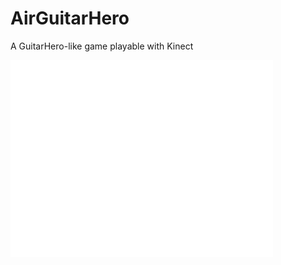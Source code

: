 AirGuitarHero
=============

A GuitarHero-like game playable with Kinect

<iframe width="420" height="315" src="//www.youtube.com/embed/sz8TRdDgpD0" frameborder="0" allowfullscreen></iframe>
